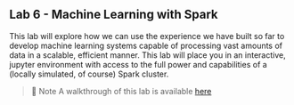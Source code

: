 ## Lab 6 - Machine Learning with Spark

This lab will explore how we can use the experience we have built so far to develop machine
learning systems capable of processing vast amounts of data in a scalable, efficient manner. This
lab will place you in an interactive, jupyter environment with access to the full power and
capabilities of a (locally simulated, of course) Spark cluster.

> 󱝽 Note
> A walkthrough of this lab is available [here](https://csc1109.readthedocs.io/lab6)
